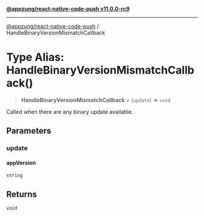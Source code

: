 [**@appzung/react-native-code-push v11.0.0-rc9**](../README.md)

---

[@appzung/react-native-code-push](../README.md) / HandleBinaryVersionMismatchCallback

# Type Alias: HandleBinaryVersionMismatchCallback()

> **HandleBinaryVersionMismatchCallback** = (`update`) => `void`

Called when there are any binary update available.

## Parameters

### update

#### appVersion

`string`

## Returns

`void`
